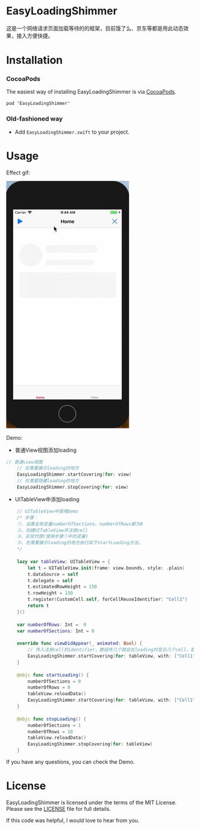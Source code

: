 # EasyLoadingShimmer
这是一个网络请求页面加载等待的的框架，目前饿了么、京东等都是用此动态效果，接入方便快捷。

# Installation

### CocoaPods

The easiest way of installing EasyLoadingShimmer is via [CocoaPods](http://cocoapods.org/). 

```swift
pod 'EasyLoadingShimmer'
```

### Old-fashioned way

- Add `EasyLoadingShimmer.swift` to your project.

# Usage

Effect gif:

![EasyLoadingShimmer](https://github.com/wsj2012/EasyLoadingShimmer/blob/master/screenvideo.gif?raw=true)



Demo:

- 普通View视图添加loading  

```swift
// 普通view视图
	// 在需要展示loading的地方
	EasyLoadingShimmer.startCovering(for: view)
	// 在需要隐藏loading的地方
	EasyLoadingShimmer.stopCovering(for: view)
```

- UITableView中添加loading

```swift
	// UITableView中使用Demo	
	/* 步骤：
	①、设置全局变量numberOfSections、numberOfRows都为0
	②、创建UITableView并注册cell
	③、实现代理(使用步骤①中的变量)
	④、在需要展示loading的地方执行如下startLoading方法。
	*/

    lazy var tableView: UITableView = {
        let t = UITableView.init(frame: view.bounds, style: .plain)
        t.dataSource = self
        t.delegate = self
        t.estimatedRowHeight = 150
        t.rowHeight = 150
        t.register(CustomCell.self, forCellReuseIdentifier: "Cell1")
        return t
    }()

    var numberOfRows: Int =  0
    var numberOfSections: Int = 0

    override func viewDidAppear(_ animated: Bool) {
        // 传入注册cell的identifier，数组传几个就会在loading时显示几个cell，跟实际返回显示数据无关
        EasyLoadingShimmer.startCovering(for: tableView, with: ["Cell1", "Cell1", "Cell1", "Cell1", "Cell1"])
    }
    
    @objc func startLoading() {
        numberOfSections = 0
        numberOfRows = 0
        tableView.reloadData()
        EasyLoadingShimmer.startCovering(for: tableView, with: ["Cell1", "Cell1", "Cell1", "Cell1", "Cell1"])
    }

    @objc func stopLoading() {
        numberOfSections = 1
        numberOfRows = 10
        tableView.reloadData()
        EasyLoadingShimmer.stopCovering(for: tableView)
    }

```

If  you have any questions, you can check the Demo.

# License

EasyLoadingShimmer is licensed under the terms of the MIT License. Please see the [LICENSE](LICENSE) file for full details.

If this code was helpful, I would love to hear from you.